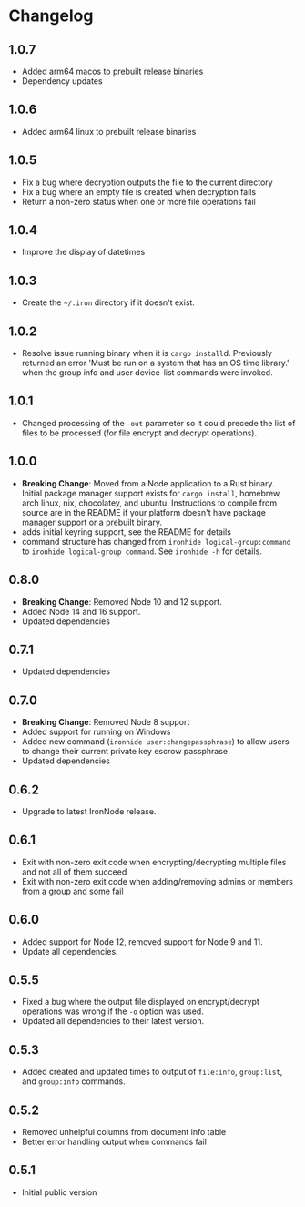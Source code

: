 # Changelog

## 1.0.7

+ Added arm64 macos to prebuilt release binaries
+ Dependency updates

## 1.0.6

+ Added arm64 linux to prebuilt release binaries

## 1.0.5

+ Fix a bug where decryption outputs the file to the current directory
+ Fix a bug where an empty file is created when decryption fails
+ Return a non-zero status when one or more file operations fail 

## 1.0.4

+ Improve the display of datetimes

## 1.0.3

+ Create the `~/.iron` directory if it doesn't exist.

## 1.0.2

+ Resolve issue running binary when it is `cargo install`d. Previously returned an error 'Must be run on a system that has an OS time library.' when the group info and user device-list commands were invoked.

## 1.0.1

+ Changed processing of the `-out` parameter so it could precede the list of files to be processed (for file encrypt and decrypt operations).

## 1.0.0

+ **Breaking Change**: Moved from a Node application to a Rust binary. Initial package manager support exists for `cargo install`, homebrew, arch linux, nix, chocolatey, and ubuntu. Instructions to compile from source are in the README if your platform doesn't have package manager support or a prebuilt binary.
+ adds initial keyring support, see the README for details
+ command structure has changed from `ironhide logical-group:command` to `ironhide logical-group command`. See `ironhide -h` for details.

## 0.8.0

+ **Breaking Change**: Removed Node 10 and 12 support.
+ Added Node 14 and 16 support.
+ Updated dependencies

## 0.7.1

+ Updated dependencies

## 0.7.0

+ **Breaking Change**: Removed Node 8 support
+ Added support for running on Windows
+ Added new command (`ironhide user:changepassphrase`) to allow users to change their current private key escrow passphrase
+ Updated dependencies

## 0.6.2

+ Upgrade to latest IronNode release.

## 0.6.1

+ Exit with non-zero exit code when encrypting/decrypting multiple files and not all of them succeed
+ Exit with non-zero exit code when adding/removing admins or members from a group and some fail

## 0.6.0

+ Added support for Node 12, removed support for Node 9 and 11.
+ Update all dependencies.

## 0.5.5

+ Fixed a bug where the output file displayed on encrypt/decrypt operations was wrong if the `-o` option was used.
+ Updated all dependencies to their latest version.

## 0.5.3

+ Added created and updated times to output of `file:info`, `group:list`, and `group:info` commands.

## 0.5.2

+ Removed unhelpful columns from document info table
+ Better error handling output when commands fail

## 0.5.1

+ Initial public version
